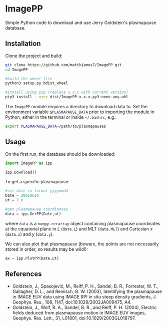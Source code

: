 # ImagePP
Simple Python code to download and use Jerry Goldstein's plasmapause database.

## Installation

Clone the project and build:
```bash
git clone https://github.com/mattkjames7/ImagePP.git
cd ImagePP

#build the wheel file
python3 setup.py bdist_wheel

#install using pip (replace x.x.x with current version)
pip3 install --user dist/ImagePP-x.x.x-py3-none-any.whl
```

The `ImagePP` module requires a directory to download data to. Set the environment variable `$PLASMAPAUSE_DATA` prior to importing the module in Python, either in the terminal or inside `~/.bashrc`, e.g.:
```bash
export PLASMAPAUSE_DATA=/path/to/plasmapauses
```

## Usage

On the first run, the database should be downloaded:

```python
import ImagePP as ipp

ipp.Download()
```

To get a specific plasmapause:

```python
#set date in format yyyymmdd
Date = 20010610
ut = 7.0

#get plasmapause coordinates
data = ipp.GetPP(Date,ut)
```

where `data` is a `numpy.recarray` object containing plasmapause coordinates at the equatorial plane in $L$ (`data.L`) and MLT (`data.MLT`) and Cartesian $x$ (`data.x`) and $y$ (`data.y`).

We can also plot that plasmapause (beware, the points are not necessarily stored in order, so results may be wild!):

```python
ax = ipp.PlotPP(Date,ut)
```

## References

- Goldstein, J., Spasojević, M., Reiff, P. H., Sandel, B. R., Forrester, W. T., Gallagher, D. L., and Reinisch, B. W. (2003), Identifying the plasmapause in IMAGE EUV data using IMAGE RPI in situ steep density gradients, J. Geophys. Res., 108, 1147, doi:10.1029/2002JA009475, A4.
- Goldstein, J., Wolf, R. A., Sandel, B. R., and Reiff, P. H. (2004), Electric fields deduced from plasmapause motion in IMAGE EUV images, Geophys. Res. Lett., 31, L01801, doi:10.1029/2003GL018797.
